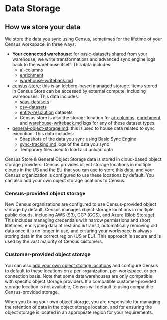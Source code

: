 # Data Storage

## How we store your data

We store the data you sync using Census, sometimes for the lifetime of your Census workspace, in three ways:&#x20;

* **Your connected warehouse**: for [basic-datasets](../../datasets/basic-datasets/ "mention") shared from your warehouse, we write transformations and advanced sync engine logs back to the warehouse itself. This data includes:
  * [ai-columns](../../datasets/ai-columns/ "mention")
  * [enrichment](../../datasets/enrichment/ "mention")
  * [warehouse-writeback.md](../../syncs/sync-monitoring/warehouse-writeback.md "mention")
* [census-store](census-store/ "mention"): this is an Iceberg-based managed storage. Items stored in Census Store can be accessed by external compute, including warehouses. This data includes:
  * [saas-datasets](../../datasets/saas-datasets/ "mention")
  * [csv-datasets](../../datasets/csv-datasets/ "mention")
  * [entity-resolution](../../datasets/entity-resolution/ "mention") datasets
  * Census store is also the storage location for [ai-columns](../../datasets/ai-columns/ "mention"), [enrichment](../../datasets/enrichment/ "mention"), and [warehouse-writeback.md](../../syncs/sync-monitoring/warehouse-writeback.md "mention") logs for any of these dataset types.
* [general-object-storage.md](general-object-storage.md "mention"): this is used to house data related to sync execution. This data includes:
  * Snapshots of the data you sync using Basic Sync Engine
  * [sync-tracking.md](../../syncs/sync-monitoring/sync-tracking.md "mention") logs of the data you sync
  * Temporary files used to load and unload data

Census Store & General Object Storage data is stored in cloud-based object storage providers. Census provides object storage locations in multiple clouds in the US and the EU that you can use to store this data, and your Census organization is configured to use these locations by default. You can also add your own object storage locations to Census.

### Census-provided object storage

New Census organizations are configured to use Census-provided object storage by default. Census manages object storage locations in multiple public clouds, including AWS (S3), GCP (GCS), and Azure (Blob Storage). This includes managing credentials with narrow permissions and short lifetimes, encrypting data at rest and in transit, automatically removing old data once it is no longer in use, and ensuring your workspace is always storing data in the correct region (US or EU). This approach is secure and is used by the vast majority of Census customers.

### Customer-provided object storage

You can also [add your own object storage locations](bring-your-own-bucket/) and configure Census to default to these locations on a per-organization, per-workspace, or per-connection basis. Note that some data warehouses are only compatible with specific object storage providers. If a compatible customer-provided storage location is not available, Census will default to using compatible Census-provided storage.

When you bring your own object storage, you are responsible for managing the retention of data in the object storage location, and for ensuring the object storage is located in an appropriate region for your requirements.

